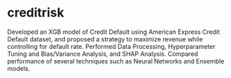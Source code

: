 # creditrisk
Developed an XGB model of Credit Default using American Express Credit Default dataset, and proposed a strategy to maximize revenue while controlling for default rate. Performed Data Processing, Hyperparameter Tuning and Bias/Variance Analysis, and SHAP Analysis. Compared performance of several techniques such as Neural Networks and Ensemble models.

